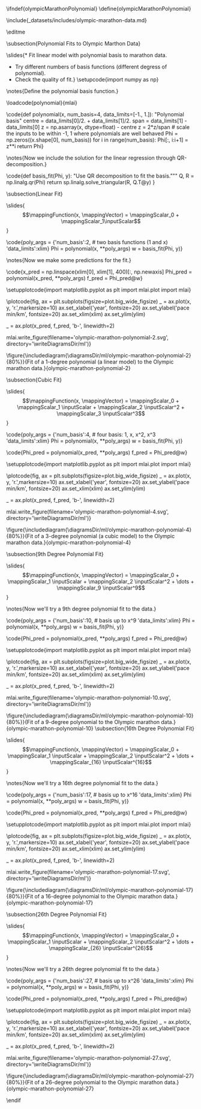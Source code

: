 \ifndef{olympicMarathonPolynomial}
\define{olympicMarathonPolynomial}

\include{_datasets/includes/olympic-marathon-data.md}

\editme

\subsection{Polynomial Fits to Olympic Marthon Data}

\slides{* Fit linear model with polynomial basis to marathon data.
* Try different numbers of basis functions (different degress of polynomial).
* Check the quality of fit.}
\setupcode{import numpy as np}

\notes{Define the polynomial basis function.}

\loadcode{polynomial}{mlai}

\code{def polynomial(x, num_basis=4, data_limits=[-1., 1.]):
    "Polynomial basis"
    centre = data_limits[0]/2. + data_limits[1]/2.
    span = data_limits[1] - data_limits[0]
    z = np.asarray(x, dtype=float) - centre
    z = 2*z/span   # scale the inputs to be within -1, 1 where polynomials are well behaved
    Phi = np.zeros((x.shape[0], num_basis))
    for i in range(num_basis):
        Phi[:, i:i+1] = z**i
    return Phi}

\notes{Now we include the solution for the linear regression through QR-decomposition.}

\code{def basis_fit(Phi, y):
    "Use QR decomposition to fit the basis."""
	Q, R = np.linalg.qr(Phi)
	return sp.linalg.solve_triangular(R, Q.T@y) 
}

\subsection{Linear Fit}

\slides{$$\mappingFunction(x, \mappingVector) = \mappingScalar_0 + \mappingScalar_1\inputScalar$$}

\code{poly_args = {'num_basis':2, # two basis functions (1 and x)
             'data_limits':xlim}
Phi = polynomial(x, **poly_args)
w = basis_fit(Phi, y)}

\notes{Now we make some predictions for the fit.}

\code{x_pred = np.linspace(xlim[0], xlim[1], 400)[:, np.newaxis]
Phi_pred = polynomial(x_pred, **poly_args)
f_pred = Phi_pred@w}

\setupplotcode{import matplotlib.pyplot as plt
import mlai.plot
import mlai}

\plotcode{fig, ax = plt.subplots(figsize=plot.big_wide_figsize)
_ = ax.plot(x, y, 'r.',markersize=10)
ax.set_xlabel('year', fontsize=20)
ax.set_ylabel('pace min/km', fontsize=20)
ax.set_xlim(xlim)
ax.set_ylim(ylim)

_ = ax.plot(x_pred, f_pred, 'b-', linewidth=2)

mlai.write_figure(filename='olympic-marathon-polynomial-2.svg', 
				  directory='\writeDiagramsDir/ml')}

\figure{\includediagram{\diagramsDir/ml/olympic-marathon-polynomial-2}{80%}}{Fit of a 1-degree polynomial (a linear model) to the Olympic marathon data.}{olympic-marathon-polynomial-2}


\subsection{Cubic Fit}

\slides{$$\mappingFunction(x, \mappingVector) = \mappingScalar_0 + \mappingScalar_1 \inputScalar + \mappingScalar_2 \inputScalar^2 + \mappingScalar_3 \inputScalar^3$$}

\code{poly_args = {'num_basis':4, # four basis: 1, x, x^2, x^3
             'data_limits':xlim}
Phi = polynomial(x, **poly_args)
w = basis_fit(Phi, y)}


\code{Phi_pred = polynomial(x_pred, **poly_args)
f_pred = Phi_pred@w}

\setupplotcode{import matplotlib.pyplot as plt
import mlai.plot
import mlai}

\plotcode{fig, ax = plt.subplots(figsize=plot.big_wide_figsize)
_ = ax.plot(x, y, 'r.',markersize=10)
ax.set_xlabel('year', fontsize=20)
ax.set_ylabel('pace min/km', fontsize=20)
ax.set_xlim(xlim)
ax.set_ylim(ylim)

_ = ax.plot(x_pred, f_pred, 'b-', linewidth=2)

mlai.write_figure(filename='olympic-marathon-polynomial-4.svg', 
				  directory='\writeDiagramsDir/ml')}

\figure{\includediagram{\diagramsDir/ml/olympic-marathon-polynomial-4}{80%}}{Fit of a 3-degree polynomial (a cubic model) to the Olympic marathon data.}{olympic-marathon-polynomial-4}

\subsection{9th Degree Polynomial Fit}

\slides{$$\mappingFunction(x, \mappingVector) = \mappingScalar_0 + \mappingScalar_1 \inputScalar + \mappingScalar_2 \inputScalar^2 + \dots + \mappingScalar_9 \inputScalar^9$$}

\notes{Now we'll try a 9th degree polynomial fit to the data.}

\code{poly_args = {'num_basis':10, # basis up to x^9
             'data_limits':xlim}
Phi = polynomial(x, **poly_args)
w = basis_fit(Phi, y)}


\code{Phi_pred = polynomial(x_pred, **poly_args)
f_pred = Phi_pred@w}

\setupplotcode{import matplotlib.pyplot as plt
import mlai.plot
import mlai}

\plotcode{fig, ax = plt.subplots(figsize=plot.big_wide_figsize)
_ = ax.plot(x, y, 'r.',markersize=10)
ax.set_xlabel('year', fontsize=20)
ax.set_ylabel('pace min/km', fontsize=20)
ax.set_xlim(xlim)
ax.set_ylim(ylim)

_ = ax.plot(x_pred, f_pred, 'b-', linewidth=2)

mlai.write_figure(filename='olympic-marathon-polynomial-10.svg', 
				  directory='\writeDiagramsDir/ml')}

\figure{\includediagram{\diagramsDir/ml/olympic-marathon-polynomial-10}{80%}}{Fit of a 9-degree polynomial to the Olympic marathon data.}{olympic-marathon-polynomial-10}
\subsection{16th Degree Polynomial Fit}

\slides{$$\mappingFunction(x, \mappingVector) = \mappingScalar_0 + \mappingScalar_1 \inputScalar + \mappingScalar_2 \inputScalar^2 + \dots + \mappingScalar_{16} \inputScalar^{16}$$}

\notes{Now we'll try a 16th degree polynomial fit to the data.}

\code{poly_args = {'num_basis':17, # basis up to x^16
             'data_limits':xlim}
Phi = polynomial(x, **poly_args)
w = basis_fit(Phi, y)}


\code{Phi_pred = polynomial(x_pred, **poly_args)
f_pred = Phi_pred@w}

\setupplotcode{import matplotlib.pyplot as plt
import mlai.plot
import mlai}

\plotcode{fig, ax = plt.subplots(figsize=plot.big_wide_figsize)
_ = ax.plot(x, y, 'r.',markersize=10)
ax.set_xlabel('year', fontsize=20)
ax.set_ylabel('pace min/km', fontsize=20)
ax.set_xlim(xlim)
ax.set_ylim(ylim)

_ = ax.plot(x_pred, f_pred, 'b-', linewidth=2)

mlai.write_figure(filename='olympic-marathon-polynomial-17.svg', 
				  directory='\writeDiagramsDir/ml')}

\figure{\includediagram{\diagramsDir/ml/olympic-marathon-polynomial-17}{80%}}{Fit of a 16-degree polynomial to the Olympic marathon data.}{olympic-marathon-polynomial-17}

\subsection{26th Degree Polynomial Fit}

\slides{$$\mappingFunction(x, \mappingVector) = \mappingScalar_0 + \mappingScalar_1 \inputScalar + \mappingScalar_2 \inputScalar^2 + \dots + \mappingScalar_{26} \inputScalar^{26}$$}

\notes{Now we'll try a 26th degree polynomial fit to the data.}

\code{poly_args = {'num_basis':27, # basis up to x^26
             'data_limits':xlim}
Phi = polynomial(x, **poly_args)
w = basis_fit(Phi, y)}


\code{Phi_pred = polynomial(x_pred, **poly_args)
f_pred = Phi_pred@w}

\setupplotcode{import matplotlib.pyplot as plt
import mlai.plot
import mlai}

\plotcode{fig, ax = plt.subplots(figsize=plot.big_wide_figsize)
_ = ax.plot(x, y, 'r.',markersize=10)
ax.set_xlabel('year', fontsize=20)
ax.set_ylabel('pace min/km', fontsize=20)
ax.set_xlim(xlim)
ax.set_ylim(ylim)

_ = ax.plot(x_pred, f_pred, 'b-', linewidth=2)

mlai.write_figure(filename='olympic-marathon-polynomial-27.svg', 
				  directory='\writeDiagramsDir/ml')}

\figure{\includediagram{\diagramsDir/ml/olympic-marathon-polynomial-27}{80%}}{Fit of a 26-degree polynomial to the Olympic marathon data.}{olympic-marathon-polynomial-27}



\endif
